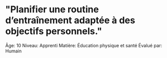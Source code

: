 # "Planifier une routine d’entraînement adaptée à des objectifs personnels."

Âge: 10
Niveau: Apprenti
Matière: Éducation physique et santé
Évalué par: Humain